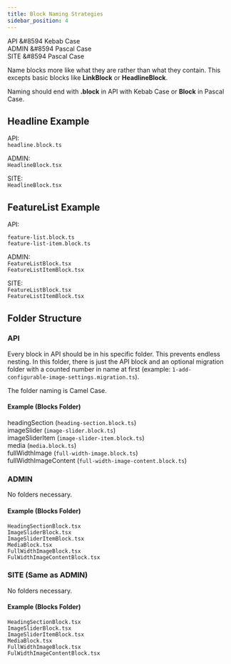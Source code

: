 ```yaml
---
title: Block Naming Strategies
sidebar_position: 4
---
```


API &#8594 Kebab Case<br />
ADMIN &#8594 Pascal Case<br />
SITE &#8594 Pascal Case

Name blocks more like what they are rather than what they contain. This excepts basic blocks like **LinkBlock** or **HeadlineBlock**.

Naming should end with **.block** in API with Kebab Case or **Block** in Pascal Case.

## Headline Example

API:<br />
`headline.block.ts`

ADMIN:<br />
`HeadlineBlock.tsx`

SITE:<br />
`HeadlineBlock.tsx`

## FeatureList Example

API:<br />

`feature-list.block.ts`<br />
`feature-list-item.block.ts`

ADMIN:<br />
`FeatureListBlock.tsx`<br />
`FeatureListItemBlock.tsx`

SITE:<br />
`FeatureListBlock.tsx`<br />
`FeatureListItemBlock.tsx`

## Folder Structure

### API

Every block in API should be in his specific folder. This prevents endless nesting. In this folder, there is just the API block and an optional migration folder with a counted number in name at first (example: `1-add-configurable-image-settings.migration.ts`).

The folder naming is Camel Case.

#### Example (Blocks Folder)

headingSection (`heading-section.block.ts`)<br />
imageSlider (`image-slider.block.ts`)<br />
imageSliderItem (`image-slider-item.block.ts`)<br />
media (`media.block.ts`)<br />
fullWidthImage (`full-width-image.block.ts`)<br />
fullWidthImageContent (`full-width-image-content.block.ts`)

### ADMIN

No folders necessary.

#### Example (Blocks Folder)

`HeadingSectionBlock.tsx`<br />
`ImageSliderBlock.tsx`<br />
`ImageSliderItemBlock.tsx`<br />
`MediaBlock.tsx`<br />
`FullWidthImageBlock.tsx`<br />
`FulWidthImageContentBlock.tsx`

### SITE (Same as ADMIN)

No folders necessary.

#### Example (Blocks Folder)

`HeadingSectionBlock.tsx`<br />
`ImageSliderBlock.tsx`<br />
`ImageSliderItemBlock.tsx`<br />
`MediaBlock.tsx`<br />
`FullWidthImageBlock.tsx`<br />
`FulWidthImageContentBlock.tsx`<br />
